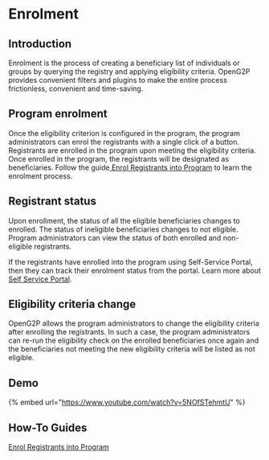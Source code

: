 # Enrolment

## Introduction

Enrolment is the process of creating a beneficiary list of individuals or groups by querying the registry and applying eligibility criteria. OpenG2P provides convenient filters and plugins to make the entire process frictionless, convenient and time-saving.

## Program enrolment

Once the eligibility criterion is configured in the program, the program administrators can enrol the registrants with a single click of a button. Registrants are enrolled in the program upon meeting the eligibility criteria. Once enrolled in the program, the registrants will be designated as beneficiaries. Follow the guide[ Enrol Registrants into Program](../guides/user-guides/enrol-registrants-into-program.md) to learn the enrolment process.

## Registrant status

Upon enrollment, the status of all the eligible beneficiaries changes to enrolled. The status of ineligible beneficiaries changes to not eligible. Program administrators can view the status of both enrolled and non-eligible registrants.

If the registrants have enrolled into the program using Self-Service Portal, then they can track their enrolment status from the portal. Learn more about [Self Service Portal](../secure-registry/registration-methods/self-service-portal.md).

## Eligibility criteria change

OpenG2P allows the program administrators to change the eligibility criteria after enrolling the registrants. In such a case, the program administrators can re-run the eligibility check on the enrolled beneficiaries once again and the beneficiaries not meeting the new eligibility criteria will be listed as not eligible.

## Demo

{% embed url="https://www.youtube.com/watch?v=5NOfSTehmtU" %}

## How-To Guides

[Enrol Registrants into Program](../guides/user-guides/enrol-registrants-into-program.md)
